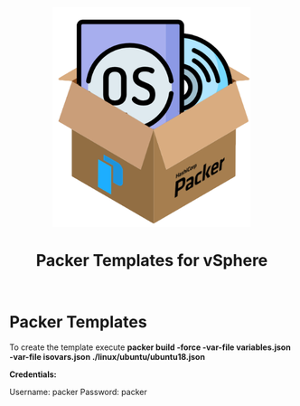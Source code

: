 <div align="center">
    <img src="packerosbox.png" alt="logo" width="350px" style="margin-top: 1em">
    <h1>Packer Templates for vSphere</h1>
</div><br>

# Packer Templates 

To create the template execute **packer build -force -var-file variables.json -var-file isovars.json ./linux/ubuntu/ubuntu18.json** 

**Credentials:**

Username: packer
Password: packer